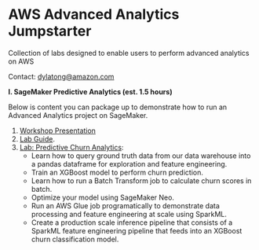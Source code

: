 # AWS Advanced Analytics Jumpstarter
Collection of labs designed to enable users to perform advanced analytics on AWS

Contact: dylatong@amazon.com

**I. SageMaker Predictive Analytics (est. 1.5 hours)**

Below is content you can package up to demonstrate how to run an Advanced Analytics project on SageMaker.

1. [Workshop Presentation](https://github.com/dylan-tong-aws/aws-advanced-analytics-jumpstarter/blob/master/presentations/AWS-Adv-Analytics-Jumpstarter-Workshops.pdf)
2. [Lab Guide](https://github.com/dylan-tong-aws/aws-advanced-analytics-jumpstarter/blob/master/lab-guides/SageMaker%20Lab-Churn%20Predictive%20Analytics.pdf). 
3. [Lab: Predictive Churn Analytics](https://github.com/dylan-tong-aws/aws-advanced-analytics-jumpstarter/blob/master/notebooks/lab-adv-analytics-workshop-churn-analytics.ipynb):
   - Learn how to query ground truth data from our data warehouse into a pandas dataframe for exploration and feature engineering.
   - Train an XGBoost model to perform churn prediction.
   - Learn how to run a Batch Transform job to calculate churn scores in batch.
   - Optimize your model using SageMaker Neo.
   - Run an AWS Glue job programatically to demonstrate data processing and feature engineering at scale using SparkML.
   - Create a production scale inference pipeline that consists of a SparkML feature engineering pipeline that feeds into an XGBoost churn classification model.
